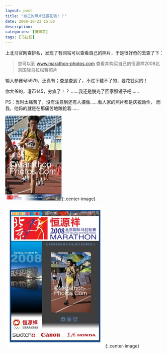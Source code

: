 ```yaml
---
layout: post
title: "自己的照片还要花钱！？"
date: 2008-10-23 15:50
description:
categories: [镌碑亭]
tags: [马拉松]
---
```

上北马官网查排名，发现了有网站可以查看自己的照片，于是很好奇的去查了下：

>您可以到   www.marathon-photos.com 查看并购买自己的恒源祥2008北京国际马拉松赛照片

输入参赛号5979，还真有；查是查到了，不过下载不了的，要花钱买的！

你大爷的，港币145，穷疯了！？
……我还是脱光了回家照镜子吧……

PS：当时太痛苦了，没有注意到还有人摄像……看人家的照片都是庆祝动作，
而我，他妈的就是在那痛苦地踉跄着……

![marathon](/images/marathon1.jpg){:.center-image}

![marathon](/images/marathon2.jpg){:.center-image}


